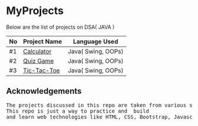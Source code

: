 # MyProjects
Below are the list of projects on DSA( JAVA )


| No   | Project Name                                                                 |  Language Used          |
|----- |------------------------------------------------------------------------------|-------------------------|
| #1   | [Calculator](https://github.com/Saqlaen/MyProjects/tree/main/Calculator)     |  Java( Swing, OOPs)     | 
| #2   | [Quiz Game](https://github.com/Saqlaen/MyProjects/tree/main/QuizGame)        |  Java( Swing, OOPs)     | 
| #3   | [Tic-Tac-Toe](https://github.com/Saqlaen/MyProjects/tree/main/TicTacToe)     |  Java( Swing, OOPs)     | 


## Acknowledgements
<pre>
The projects discussed in this repo are taken from various sources rights to them belongs to their respective owners only. 
This repo is just a way to practice and  build 
and learn web technologies like HTML, CSS, Bootstrap, Javascript, React, Java and Redux.
</pre>
